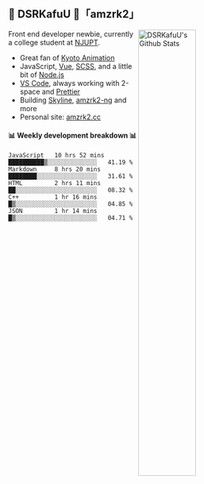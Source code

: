 ## 🍥 DSRKafuU 🍥「amzrk2」

<img align="right" alt="DSRKafuU's Github Stats" width="48%" src="https://github-readme-stats.vercel.app/api?username=amzrk2&count_private=true&show_icons=true&title_color=7793cc&icon_color=7793cc&text_color=595858&bg_color=ffffff" />

Front end developer newbie, currently a college student at [NJUPT](https://www.njupt.edu.cn/).

- Great fan of [Kyoto Animation](https://www.kyotoanimation.co.jp/)
- JavaScript, [Vue](https://vuejs.org/), [SCSS](https://sass-lang.com/), and a little bit of [Node.js](https://nodejs.org/)
- [VS Code](https://code.visualstudio.com), always working with 2-space and [Prettier](https://prettier.io/)
- Building [Skyline](https://github.com/amzrk2/skyline-overlay), [amzrk2-ng](https://github.com/amzrk2/amzrk2-ng) and more
- Personal site: [amzrk2.cc](https://amzrk2.cc/)

#### :bar_chart: Weekly development breakdown :bar_chart:

<!--START_SECTION:waka-->
```text
JavaScript   10 hrs 52 mins  ██████████▒░░░░░░░░░░░░░░   41.19 % 
Markdown     8 hrs 20 mins   ████████░░░░░░░░░░░░░░░░░   31.61 % 
HTML         2 hrs 11 mins   ██░░░░░░░░░░░░░░░░░░░░░░░   08.32 % 
C++          1 hr 16 mins    █▒░░░░░░░░░░░░░░░░░░░░░░░   04.85 % 
JSON         1 hr 14 mins    █▒░░░░░░░░░░░░░░░░░░░░░░░   04.71 % 
```
<!--END_SECTION:waka-->
